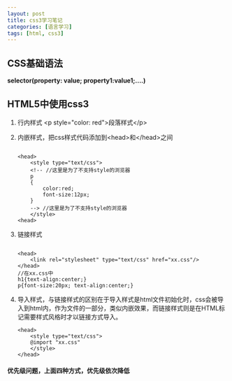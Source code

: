 ```yaml
---
layout: post
title: css3学习笔记
categories: [语言学习]
tags: [html, css3]
---
```

## CSS基础语法

**selector(property: value; property1:value1;....)**

## HTML5中使用css3

1. 行内样式 \<p style="color: red">段落样式\</p>

2. 内嵌样式，把css样式代码添加到\<head>和\</head>之间
		
	```
	
	<head>
		<style type="text/css">
		<!-- //这里是为了不支持style的浏览器
		p
		{
			color:red;
			font-size:12px;
		}
		--> //这里是为了不支持style的浏览器
		</style>
	<head>
	
	```
	
3. 链接样式
	
	```
	
	<head>
		<link rel="stylesheet" type="text/css" href="xx.css"/>
	</head>
	//在xx.css中
	h1{text-align:center;}
	p{font-size:20px; text-align:center;}
	
	```
	
4. 导入样式，与链接样式的区别在于导入样式是html文件初始化时，css会被导入到html内，作为文件的一部分，类似内嵌效果，而链接样式则是在HTML标记需要样式风格时才以链接方式导入。
	
	```
	<head>
		<style type="text/css">
		@import "xx.css"
		</style>
	</head>
	```

#### 优先级问题，上面四种方式，优先级依次降低

